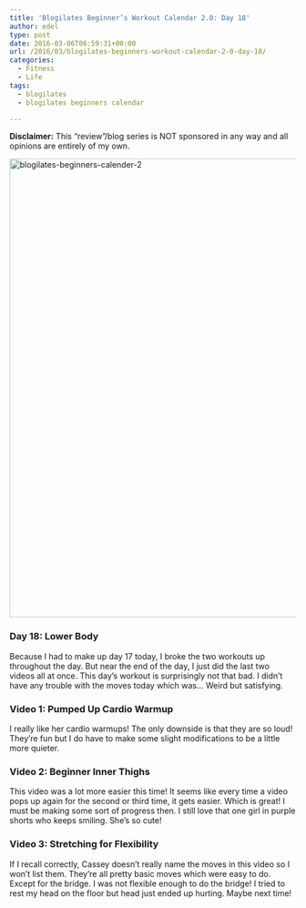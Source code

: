 ```yaml
---
title: 'Blogilates Beginner’s Workout Calendar 2.0: Day 18'
author: edel
type: post
date: 2016-03-06T06:59:31+00:00
url: /2016/03/blogilates-beginners-workout-calendar-2-0-day-18/
categories:
  - Fitness
  - Life
tags:
  - blogilates
  - blogilates beginners calendar

---
```

**Disclaimer:** This &#8220;review&#8221;/blog series is NOT sponsored in any way and all opinions are entirely of my own.

<a href="http://scattered.me/wp-content/uploads/2016/02/blogilates-beginners-calender-2.png" rel="attachment wp-att-11076"><img src="http://scattered.me/wp-content/uploads/2016/02/blogilates-beginners-calender-2-1024x806.png" alt="blogilates-beginners-calender-2" width="1024" height="806" class="alignnone size-large wp-image-11076" srcset="http://erzadel.net/blog/wp-content/uploads/2016/02/blogilates-beginners-calender-2-1024x806.png 1024w, http://erzadel.net/blog/wp-content/uploads/2016/02/blogilates-beginners-calender-2-300x236.png 300w, http://erzadel.net/blog/wp-content/uploads/2016/02/blogilates-beginners-calender-2-768x604.png 768w" sizes="(max-width: 1024px) 100vw, 1024px" /></a>

### Day 18: Lower Body

Because I had to make up day 17 today, I broke the two workouts up throughout the day. But near the end of the day, I just did the last two videos all at once. This day&#8217;s workout is surprisingly not that bad. I didn&#8217;t have any trouble with the moves today which was&#8230; Weird but satisfying.

### Video 1: Pumped Up Cardio Warmup

I really like her cardio warmups! The only downside is that they are so loud! They&#8217;re fun but I do have to make some slight modifications to be a little more quieter.

<div class="flex-video">
</div>

### Video 2: Beginner Inner Thighs

This video was a lot more easier this time! It seems like every time a video pops up again for the second or third time, it gets easier. Which is great! I must be making some sort of progress then. I still love that one girl in purple shorts who keeps smiling. She&#8217;s so cute!

<div class="flex-video">
</div>

### Video 3: Stretching for Flexibility

If I recall correctly, Cassey doesn&#8217;t really name the moves in this video so I won&#8217;t list them. They&#8217;re all pretty basic moves which were easy to do. Except for the bridge. I was not flexible enough to do the bridge! I tried to rest my head on the floor but head just ended up hurting. Maybe next time!

<div class="flex-video">
</div>

<ol class="footnote">
</ol>